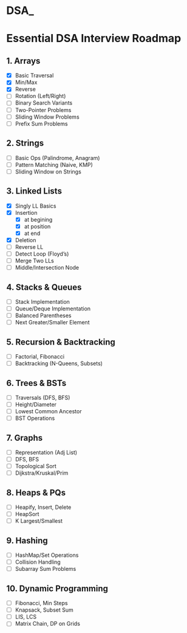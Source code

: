 # DSA_
# Essential DSA Interview Roadmap

## 1. Arrays
- [x] Basic Traversal
- [x] Min/Max
- [x] Reverse
- [ ] Rotation (Left/Right)
- [ ] Binary Search Variants
- [ ] Two-Pointer Problems
- [ ] Sliding Window Problems
- [ ] Prefix Sum Problems

## 2. Strings
- [ ] Basic Ops (Palindrome, Anagram)
- [ ] Pattern Matching (Naive, KMP)
- [ ] Sliding Window on Strings

## 3. Linked Lists
- [x] Singly LL Basics
- [x] Insertion
  - [x] at begining
  - [x] at position
  - [x] at end    
- [x] Deletion
- [ ] Reverse LL
- [ ] Detect Loop (Floyd’s)
- [ ] Merge Two LLs
- [ ] Middle/Intersection Node

## 4. Stacks & Queues
- [ ] Stack Implementation
- [ ] Queue/Deque Implementation
- [ ] Balanced Parentheses
- [ ] Next Greater/Smaller Element

## 5. Recursion & Backtracking
- [ ] Factorial, Fibonacci
- [ ] Backtracking (N-Queens, Subsets)

## 6. Trees & BSTs
- [ ] Traversals (DFS, BFS)
- [ ] Height/Diameter
- [ ] Lowest Common Ancestor
- [ ] BST Operations

## 7. Graphs
- [ ] Representation (Adj List)
- [ ] DFS, BFS
- [ ] Topological Sort
- [ ] Dijkstra/Kruskal/Prim

## 8. Heaps & PQs
- [ ] Heapify, Insert, Delete
- [ ] HeapSort
- [ ] K Largest/Smallest

## 9. Hashing
- [ ] HashMap/Set Operations
- [ ] Collision Handling
- [ ] Subarray Sum Problems

## 10. Dynamic Programming
- [ ] Fibonacci, Min Steps
- [ ] Knapsack, Subset Sum
- [ ] LIS, LCS
- [ ] Matrix Chain, DP on Grids
